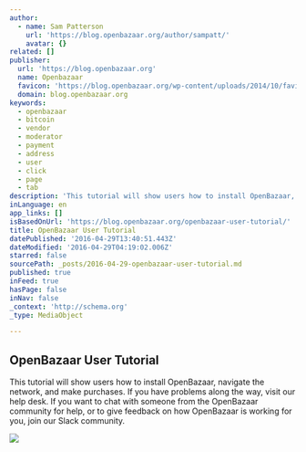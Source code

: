 ```yaml
---
author:
  - name: Sam Patterson
    url: 'https://blog.openbazaar.org/author/sampatt/'
    avatar: {}
related: []
publisher:
  url: 'https://blog.openbazaar.org'
  name: Openbazaar
  favicon: 'https://blog.openbazaar.org/wp-content/uploads/2014/10/favicon.png'
  domain: blog.openbazaar.org
keywords:
  - openbazaar
  - bitcoin
  - vendor
  - moderator
  - payment
  - address
  - user
  - click
  - page
  - tab
description: 'This tutorial will show users how to install OpenBazaar, navigate the network, and make purchases. If you have problems along the way, visit our help desk. If you want to chat with someone from the OpenBazaar community for help, or to give feedback on how OpenBazaar is working for you, join our Slack community.'
inLanguage: en
app_links: []
isBasedOnUrl: 'https://blog.openbazaar.org/openbazaar-user-tutorial/'
title: OpenBazaar User Tutorial
datePublished: '2016-04-29T13:40:51.443Z'
dateModified: '2016-04-29T04:19:02.006Z'
starred: false
sourcePath: _posts/2016-04-29-openbazaar-user-tutorial.md
published: true
inFeed: true
hasPage: false
inNav: false
_context: 'http://schema.org'
_type: MediaObject

---
```

<article style=""><h1>OpenBazaar User Tutorial</h1><p>This tutorial will show users how to install OpenBazaar, navigate the network, and make purchases. If you have problems along the way, visit our help desk. If you want to chat with someone from the OpenBazaar community for help, or to give feedback on how OpenBazaar is working for you, join our Slack community.</p><img src="https://blog.openbazaar.org/wp-content/uploads/2016/02/newuserpage-1024x618.png" /></article>